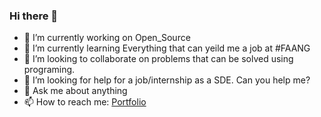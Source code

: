 ###  Hi there 👋


<!--
**mishraabhinn/mishraabhinn** is a ✨ _special_ ✨ repository because its `README.md` (this file) appears on your GitHub profile.-->



- 🔭 I’m currently working on Open_Source 
- 🌱 I’m currently learning Everything that can yeild me a job at #FAANG
- 👯 I’m looking to collaborate on problems that can be solved using programing. 
- 🤔 I’m looking for help for a job/internship as a SDE. Can you help me? 
- 💬 Ask me about anything
- 📫 How to reach me: <a href="https://mishraabhinn.github.io/Portfolio/Index.html">Portfolio</a>
<!--- 😄 Pronouns: ...
- ⚡ Fun fact: ...
-->
